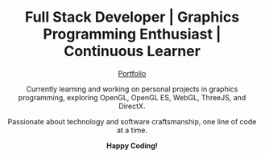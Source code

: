 <div align="center">

# **Full Stack Developer | Graphics Programming Enthusiast | Continuous Learner**

[Portfolio](https://saurabhs-portfolio.vercel.app/)

Currently learning and working on personal projects in graphics programming, exploring OpenGL, OpenGL ES, WebGL, ThreeJS, and DirectX.

Passionate about technology and software craftsmanship, one line of code at a time.

**Happy Coding!**

</div>
